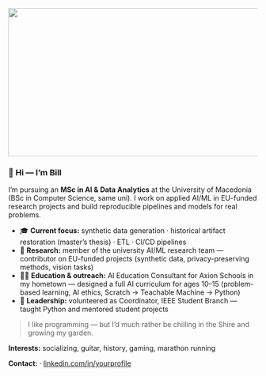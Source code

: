 <div align="center">
  <img src="https://media0.giphy.com/media/qgQUggAC3Pfv687qPC/giphy.gif?cid=ecf05e47r19ws2l1urrtj0we044w3w0ssl3zihfiknj5e85c&rid=giphy.gif&ct=g" width="600" height="300" />
</div>

### 👋 Hi — I’m Bill
I’m pursuing an **MSc in AI & Data Analytics** at the University of Macedonia (BSc in Computer Science, same uni). I work on applied AI/ML in EU-funded research projects and build reproducible pipelines and models for real problems.

- 🎓 **Current focus:** synthetic data generation · historical artifact restoration (master’s thesis) · ETL · CI/CD pipelines  
- 🔬 **Research:** member of the university AI/ML research team — contributor on EU-funded projects (synthetic data, privacy-preserving methods, vision tasks)  
- 🧑‍🏫 **Education & outreach:** AI Education Consultant for Axion Schools in my hometown — designed a full AI curriculum for ages 10–15 (problem-based learning, AI ethics, Scratch → Teachable Machine → Python)  
- 🤝 **Leadership:** volunteered as Coordinator, IEEE Student Branch — taught Python and mentored student projects

> I like programming — but I’d much rather be chilling in the Shire and growing my garden.

**Interests:**  socializing, guitar, history, gaming, marathon running

**Contact:** · [linkedin.com/in/yourprofile](https://www.linkedin.com/in/vasilistsavalias/)
